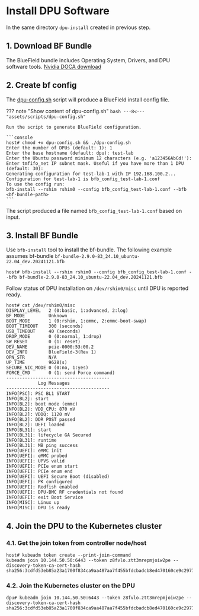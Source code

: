 # Install DPU Software

In the same directory `dpu-install` created in previous step.

## 1. Download BF Bundle

The BlueField bundle includes Operating System, Drivers, and DPU software tools. [Nvidia DOCA download](https://developer.nvidia.com/doca-downloads?deployment_platform=BlueField&deployment_package=BF-Bundle&Distribution=Ubuntu&version=22.04&installer_type=BFB)


## 2. Create bf config

The [dpu-config.sh](assets/scripts/dpu-config.sh) script will produce a BlueField install config file.

??? note "Show content of dpu-config.sh"
    ``` bash
    ---8<--- "assets/scripts/dpu-config.sh"
    ```

    Run the script to generate BlueField configuration.

    ```console
    host# chmod +x dpu-config.sh && ./dpu-config.sh
    Enter the number of DPUs (default: 1): 1
    Enter the base hostname (default: dpu): test-lab
    Enter the Ubuntu password minimum 12 characters (e.g. 'a123456AbCd!'): 
    Enter tmfifo_net IP subnet mask. Useful if you have more than 1 DPU (default: 30): 
    Generating configuration for test-lab-1 with IP 192.168.100.2...
    Configuration for test-lab-1 is bfb_config_test-lab-1.conf
    To use the config run:
    bfb-install --rshim rshim0 --config bfb_config_test-lab-1.conf --bfb <bf-bundle-path>
    ```

The script produced a file named `bfb_config_test-lab-1.conf` based on input.

## 3. Install BF Bundle

Use `bfb-install` tool to install the bf-bundle. The following example assumes bf-bundle `bf-bundle-2.9.0-83_24.10_ubuntu-22.04_dev.20241121.bfb`

``` console title="Install bf-bundle on DPU"
host# bfb-install --rshim rshim0 --config bfb_config_test-lab-1.conf --bfb bf-bundle-2.9.0-83_24.10_ubuntu-22.04_dev.20241121.bfb
```

Follow status of DPU installation on `/dev/rshim0/misc` until DPU is reported ready.

```console
host# cat /dev/rshim0/misc 
DISPLAY_LEVEL   2 (0:basic, 1:advanced, 2:log)
BF_MODE         Unknown
BOOT_MODE       1 (0:rshim, 1:emmc, 2:emmc-boot-swap)
BOOT_TIMEOUT    300 (seconds)
USB_TIMEOUT     40 (seconds)
DROP_MODE       0 (0:normal, 1:drop)
SW_RESET        0 (1: reset)
DEV_NAME        pcie-0000:53:00.2
DEV_INFO        BlueField-3(Rev 1)
OPN_STR         N/A
UP_TIME         9628(s)
SECURE_NIC_MODE 0 (0:no, 1:yes)
FORCE_CMD       0 (1: send Force command)
---------------------------------------
            Log Messages
---------------------------------------
INFO[PSC]: PSC BL1 START
INFO[BL2]: start
INFO[BL2]: boot mode (emmc)
INFO[BL2]: VDD_CPU: 870 mV
INFO[BL2]: VDDQ: 1120 mV
INFO[BL2]: DDR POST passed
INFO[BL2]: UEFI loaded
INFO[BL31]: start
INFO[BL31]: lifecycle GA Secured
INFO[BL31]: runtime
INFO[BL31]: MB ping success
INFO[UEFI]: eMMC init
INFO[UEFI]: eMMC probed
INFO[UEFI]: UPVS valid
INFO[UEFI]: PCIe enum start
INFO[UEFI]: PCIe enum end
INFO[UEFI]: UEFI Secure Boot (disabled)
INFO[UEFI]: PK configured
INFO[UEFI]: Redfish enabled
INFO[UEFI]: DPU-BMC RF credentials not found
INFO[UEFI]: exit Boot Service
INFO[MISC]: Linux up
INFO[MISC]: DPU is ready
```

## 4. Join the DPU to the Kubernetes cluster

### 4.1. Get the join token from controller node/host

``` console
host# kubeadm token create --print-join-command
kubeadm join 10.144.50.50:6443 --token z8fvlo.ztt3mrepmjoiw2pe --discovery-token-ca-cert-hash sha256:3cdfd53eb85a23a1700f834ca9aa487aa7f455bfdcbadcb8ed470160ce9c2977
```

### 4.2. Join the Kubernetes cluster on the DPU

```console
dpu# kubeadm join 10.144.50.50:6443 --token z8fvlo.ztt3mrepmjoiw2pe --discovery-token-ca-cert-hash sha256:3cdfd53eb85a23a1700f834ca9aa487aa7f455bfdcbadcb8ed470160ce9c2977
```